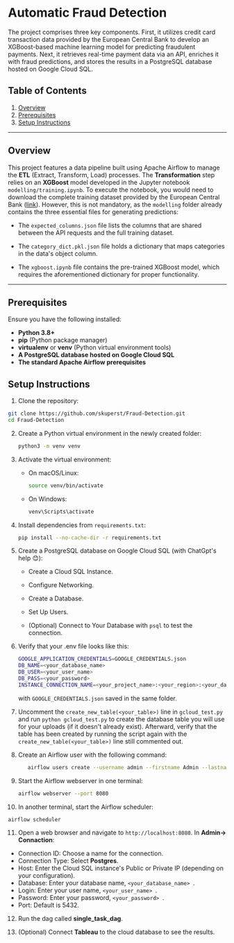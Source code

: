 # Automatic Fraud Detection

The project comprises three key components. First, it utilizes credit card transaction data provided by the European Central Bank to develop an XGBoost-based machine learning model for predicting fraudulent payments. Next, it retrieves real-time payment data via an API, enriches it with fraud predictions, and stores the results in a PostgreSQL database hosted on Google Cloud SQL.

## Table of Contents
1. [Overview](#overview)
2. [Prerequisites](#prerequisites)
3. [Setup Instructions](#setup-instructions)

---

## Overview
This project features a data pipeline built using Apache Airflow to manage the **ETL** (Extract, Transform, Load) processes.  The **Transformation** step relies on an **XGBoost** model developed in the Jupyter notebook `modelling/training.ipynb`. To execute the notebook, you would need to download the complete training dataset provided by the European Central Bank ([link](https://lead-program-assets.s3.eu-west-3.amazonaws.com/M05-Projects/fraudTest.csv)). However, this is not mandatory, as the `modelling`  folder already contains the three essential files for generating predictions:

   - The `expected_columns.json` file lists the columns that are shared between the API requests and the full training dataset.

   - The `category_dict.pkl.json` file holds a dictionary that maps categories in the data's object column.

   - The `xgboost.ipynb` file contains the pre-trained XGBoost model, which requires the aforementioned dictionary for proper functionality.

---

## Prerequisites

Ensure you have the following installed:
- **Python 3.8+**
- **pip** (Python package manager)
- **virtualenv** or **venv** (Python virtual environment tools)
- **A PostgreSQL database hosted on Google Cloud SQL**
- **The standard Apache Airflow prerequisites**

## Setup Instructions

1. Clone the repository:

```bash
git clone https://github.com/skuperst/Fraud-Detection.git
cd Fraud-Detection
```

2. Create a Python virtual environment in the newly created folder:
   ```bash
   python3 -m venv venv
   ```

3. Activate the virtual environment:

   - On macOS/Linux:
     ```bash
     source venv/bin/activate
     ```
   - On Windows:
     ```bash
     venv\Scripts\activate
     ```

4. Install dependencies from `requirements.txt`:

     ```bash
     pip install --no-cache-dir -r requirements.txt
     ```

5. Create a PostgreSQL database on Google Cloud SQL (with ChatGpt's help 😊):

   - Create a Cloud SQL Instance.
     
   - Configure Networking.

   - Create a Database.
     
   - Set Up Users.

   - (Optional) Connect to Your Database with `psql` to test the connection.

6. Verify that your .env file looks like this:

      ```bash
      GOOGLE_APPLICATION_CREDENTIALS=GOOGLE_CREDENTIALS.json
      DB_NAME=<your_database_name>
      DB_USER=<your_user_name>
      DB_PASS=<your_password>
      INSTANCE_CONNECTION_NAME=<your_project_name>:<your_region>:<your_database_name>
      ```
      with `GOOGLE_CREDENTIALS.json` saved in the same folder.

7. Uncomment the `create_new_table(<your_table>)` line in `gcloud_test.py` and run `python gcloud_test.py`  to create the database table you will use for your uploads (if it doesn't already exist). Afterward, verify that the table has been created by running the script again with the `create_new_table(<your_table>)` line still commented out.

8. Create an Airflow user with the following command:

   ```bash
      airflow users create --username admin --firstname Admin --lastname User --role Admin --email admin@example.com

   ```

9. Start the Airflow webserver in one terminal:

   ```bash
   airflow webserver --port 8080
   ```

10. In another terminal, start the Airflow scheduler:

   ```bash
   airflow scheduler
   ```

11. Open a web browser and navigate to `http://localhost:8080`. In **Admin-> Connaction**:

   - Connection ID: Choose a name for the connection.
   - Connection Type: Select **Postgres**.
   - Host: Enter the Cloud SQL instance's Public or Private IP (depending on your configuration).
   - Database: Enter your database name, `<your_database_name> `.
   - Login: Enter your user name, `<your_user_name> `.
   - Password: Enter your password, `<your_password> `.
   - Port: Default is 5432.

12. Run the dag called **single_task_dag**.

13. (Optional) Connect **Tableau** to the cloud database to see the results.